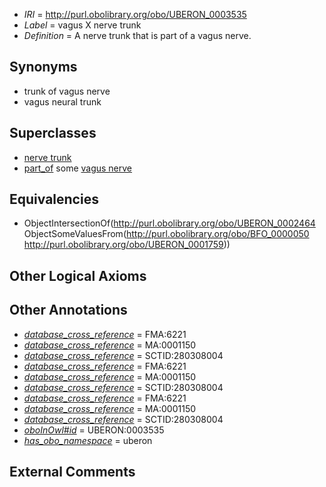  * *IRI* = http://purl.obolibrary.org/obo/UBERON_0003535
 * *Label* = vagus X nerve trunk
 * *Definition* = A nerve trunk that is part of a vagus nerve.

## Synonyms

 * trunk of vagus nerve
 * vagus neural trunk

## Superclasses

 * [nerve trunk](../../UBERON/64/UBERON_0002464.md)
 * [part_of](../../BFO/50/BFO_0000050.md) some [vagus nerve](../../UBERON/59/UBERON_0001759.md)

## Equivalencies

 * ObjectIntersectionOf(<http://purl.obolibrary.org/obo/UBERON_0002464> ObjectSomeValuesFrom(<http://purl.obolibrary.org/obo/BFO_0000050> <http://purl.obolibrary.org/obo/UBERON_0001759>))

## Other Logical Axioms


## Other Annotations

 * *[database_cross_reference](../../ef/oboInOwl#hasDbXref.md)* = FMA:6221
 * *[database_cross_reference](../../ef/oboInOwl#hasDbXref.md)* = MA:0001150
 * *[database_cross_reference](../../ef/oboInOwl#hasDbXref.md)* = SCTID:280308004
 * *[database_cross_reference](../../ef/oboInOwl#hasDbXref.md)* = FMA:6221
 * *[database_cross_reference](../../ef/oboInOwl#hasDbXref.md)* = MA:0001150
 * *[database_cross_reference](../../ef/oboInOwl#hasDbXref.md)* = SCTID:280308004
 * *[database_cross_reference](../../ef/oboInOwl#hasDbXref.md)* = FMA:6221
 * *[database_cross_reference](../../ef/oboInOwl#hasDbXref.md)* = MA:0001150
 * *[database_cross_reference](../../ef/oboInOwl#hasDbXref.md)* = SCTID:280308004
 * *[oboInOwl#id](../../id/oboInOwl#id.md)* = UBERON:0003535
 * *[has_obo_namespace](../../ce/oboInOwl#hasOBONamespace.md)* = uberon

## External Comments

